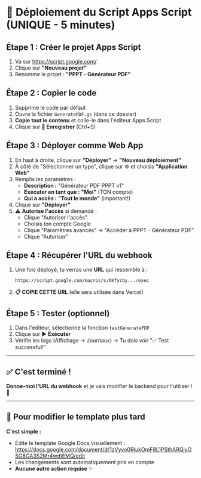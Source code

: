 # 🚀 Déploiement du Script Apps Script (UNIQUE - 5 minutes)

## Étape 1 : Créer le projet Apps Script

1. Va sur https://script.google.com/
2. Clique sur **"Nouveau projet"**
3. Renomme le projet : **"PPPT - Générateur PDF"**

## Étape 2 : Copier le code

1. Supprime le code par défaut
2. Ouvre le fichier `GeneratePDF.gs` (dans ce dossier)
3. **Copie tout le contenu** et colle-le dans l'éditeur Apps Script
4. Clique sur **💾 Enregistrer** (Ctrl+S)

## Étape 3 : Déployer comme Web App

1. En haut à droite, clique sur **"Déployer"** → **"Nouveau déploiement"**
2. À côté de "Sélectionner un type", clique sur ⚙️ et choisis **"Application Web"**
3. Remplis les paramètres :
   - **Description :** "Générateur PDF PPPT v1"
   - **Exécuter en tant que :** **"Moi"** (TON compte)
   - **Qui a accès :** **"Tout le monde"** (important!)
4. Clique sur **"Déployer"**
5. ⚠️ **Autorise l'accès** si demandé :
   - Clique "Autoriser l'accès"
   - Choisis ton compte Google
   - Clique "Paramètres avancés" → "Accéder à PPPT - Générateur PDF"
   - Clique "Autoriser"

## Étape 4 : Récupérer l'URL du webhook

1. Une fois déployé, tu verras une **URL** qui ressemble à :
   ```
   https://script.google.com/macros/s/AKfycby.../exec
   ```
2. **📋 COPIE CETTE URL** (elle sera utilisée dans Vercel)

## Étape 5 : Tester (optionnel)

1. Dans l'éditeur, sélectionne la fonction `testGeneratePDF`
2. Clique sur ▶️ **Exécuter**
3. Vérifie les logs (Affichage → Journaux) → Tu dois voir "✅ Test successful!"

---

## ✅ C'est terminé !

**Donne-moi l'URL du webhook** et je vais modifier le backend pour l'utiliser ! 🎯

---

## 🔄 Pour modifier le template plus tard

**C'est simple :**
- Édite le template Google Docs visuellement : https://docs.google.com/document/d/1zVyvo0RIukOmF8L1PSthARQjyOSG8GA3S2Mr4wdtEMQ/edit
- Les changements sont automatiquement pris en compte
- **Aucune autre action requise** ✨
